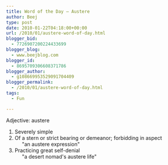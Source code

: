 ```yaml
---
title: Word of the Day – Austere
author: Beej
type: post
date: 2010-01-22T04:18:00+00:00
url: /2010/01/austere-word-of-day.html
blogger_bid:
  - 7726907200224433699
blogger_blog:
  - www.beejblog.com
blogger_id:
  - 8695709306608371786
blogger_author:
  - g108669953529091704409
blogger_permalink:
  - /2010/01/austere-word-of-day.html
tags:
  - Fun

---
```

Adjective: austere    
1. Severely simple    
2. Of a stern or strict bearing or demeanor; forbidding in aspect   
&#160;&#160;&#160;&#160; "an austere expression"    
3. Practicing great self-denial   
&#160;&#160;&#160;&#160; "a desert nomad's austere life"
